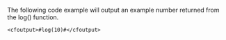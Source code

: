 The following code example will output an example number returned from the log() function.

```lucee+trycf
<cfoutput>#log(10)#</cfoutput>
```